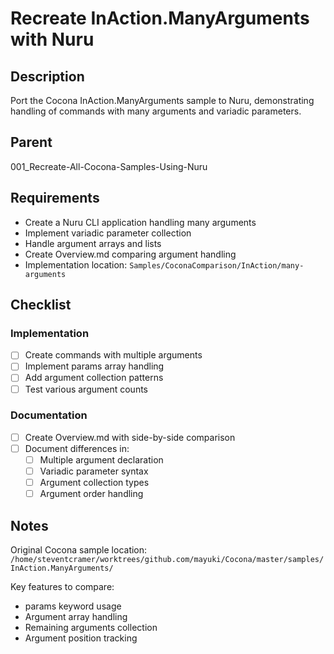 # Recreate InAction.ManyArguments with Nuru

## Description

Port the Cocona InAction.ManyArguments sample to Nuru, demonstrating handling of commands with many arguments and variadic parameters.

## Parent
001_Recreate-All-Cocona-Samples-Using-Nuru

## Requirements

- Create a Nuru CLI application handling many arguments
- Implement variadic parameter collection
- Handle argument arrays and lists
- Create Overview.md comparing argument handling
- Implementation location: `Samples/CoconaComparison/InAction/many-arguments`

## Checklist

### Implementation
- [ ] Create commands with multiple arguments
- [ ] Implement params array handling
- [ ] Add argument collection patterns
- [ ] Test various argument counts

### Documentation
- [ ] Create Overview.md with side-by-side comparison
- [ ] Document differences in:
  - [ ] Multiple argument declaration
  - [ ] Variadic parameter syntax
  - [ ] Argument collection types
  - [ ] Argument order handling

## Notes

Original Cocona sample location: `/home/steventcramer/worktrees/github.com/mayuki/Cocona/master/samples/InAction.ManyArguments/`

Key features to compare:
- params keyword usage
- Argument array handling
- Remaining arguments collection
- Argument position tracking